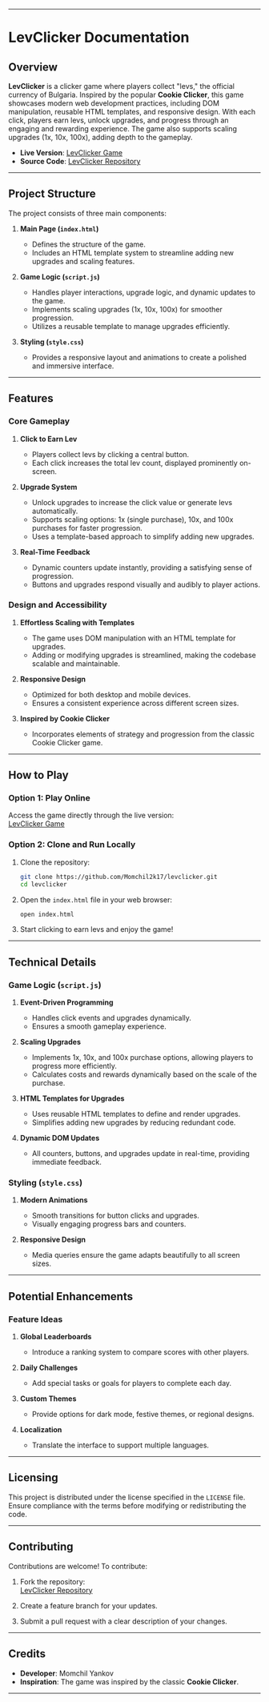 

---

# LevClicker Documentation

## Overview

**LevClicker** is a clicker game where players collect "levs," the official currency of Bulgaria. Inspired by the popular **Cookie Clicker**, this game showcases modern web development practices, including DOM manipulation, reusable HTML templates, and responsive design. With each click, players earn levs, unlock upgrades, and progress through an engaging and rewarding experience. The game also supports scaling upgrades (1x, 10x, 100x), adding depth to the gameplay.

- **Live Version**: [LevClicker Game](https://momchil2k17.github.io/lev-clicker/)
- **Source Code**: [LevClicker Repository](https://github.com/Momchil2k17/levclicker)

---

## Project Structure

The project consists of three main components:

1. **Main Page (`index.html`)**
   - Defines the structure of the game.
   - Includes an HTML template system to streamline adding new upgrades and scaling features.

2. **Game Logic (`script.js`)**
   - Handles player interactions, upgrade logic, and dynamic updates to the game.
   - Implements scaling upgrades (1x, 10x, 100x) for smoother progression.
   - Utilizes a reusable template to manage upgrades efficiently.

3. **Styling (`style.css`)**
   - Provides a responsive layout and animations to create a polished and immersive interface.

---

## Features

### Core Gameplay

1. **Click to Earn Lev**
   - Players collect levs by clicking a central button.
   - Each click increases the total lev count, displayed prominently on-screen.

2. **Upgrade System**
   - Unlock upgrades to increase the click value or generate levs automatically.
   - Supports scaling options: 1x (single purchase), 10x, and 100x purchases for faster progression.
   - Uses a template-based approach to simplify adding new upgrades.

3. **Real-Time Feedback**
   - Dynamic counters update instantly, providing a satisfying sense of progression.
   - Buttons and upgrades respond visually and audibly to player actions.

### Design and Accessibility

1. **Effortless Scaling with Templates**
   - The game uses DOM manipulation with an HTML template for upgrades.
   - Adding or modifying upgrades is streamlined, making the codebase scalable and maintainable.

2. **Responsive Design**
   - Optimized for both desktop and mobile devices.
   - Ensures a consistent experience across different screen sizes.

3. **Inspired by Cookie Clicker**
   - Incorporates elements of strategy and progression from the classic Cookie Clicker game.

---

## How to Play

### Option 1: Play Online
Access the game directly through the live version:  
[LevClicker Game](https://momchil2k17.github.io/lev-clicker/)

### Option 2: Clone and Run Locally

1. Clone the repository:
   ```bash
   git clone https://github.com/Momchil2k17/levclicker.git
   cd levclicker
   ```

2. Open the `index.html` file in your web browser:
   ```bash
   open index.html
   ```

3. Start clicking to earn levs and enjoy the game!

---

## Technical Details

### Game Logic (`script.js`)

1. **Event-Driven Programming**
   - Handles click events and upgrades dynamically.
   - Ensures a smooth gameplay experience.

2. **Scaling Upgrades**
   - Implements 1x, 10x, and 100x purchase options, allowing players to progress more efficiently.
   - Calculates costs and rewards dynamically based on the scale of the purchase.

3. **HTML Templates for Upgrades**
   - Uses reusable HTML templates to define and render upgrades.
   - Simplifies adding new upgrades by reducing redundant code.

4. **Dynamic DOM Updates**
   - All counters, buttons, and upgrades update in real-time, providing immediate feedback.

### Styling (`style.css`)

1. **Modern Animations**
   - Smooth transitions for button clicks and upgrades.
   - Visually engaging progress bars and counters.

2. **Responsive Design**
   - Media queries ensure the game adapts beautifully to all screen sizes.

---

## Potential Enhancements

### Feature Ideas

1. **Global Leaderboards**
   - Introduce a ranking system to compare scores with other players.

2. **Daily Challenges**
   - Add special tasks or goals for players to complete each day.

3. **Custom Themes**
   - Provide options for dark mode, festive themes, or regional designs.

4. **Localization**
   - Translate the interface to support multiple languages.

---

## Licensing

This project is distributed under the license specified in the `LICENSE` file. Ensure compliance with the terms before modifying or redistributing the code.

---

## Contributing

Contributions are welcome! To contribute:

1. Fork the repository:  
   [LevClicker Repository](https://github.com/Momchil2k17/levclicker)

2. Create a feature branch for your updates.

3. Submit a pull request with a clear description of your changes.

---

## Credits

- **Developer**: Momchil Yankov
- **Inspiration**: The game was inspired by the classic **Cookie Clicker**.

---

